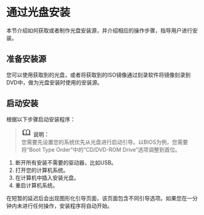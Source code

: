 # 通过光盘安装<a name="ZH-CN_TOPIC_0183222653"></a>

本节介绍如何获取或者制作光盘安装源，并介绍相应的操作步骤，指导用户进行安装。

## 准备安装源<a name="zh-cn_topic_0022605796_zh-cn_topic_0016259799_section66369966101113"></a>

您可以使用获取到的光盘，或者将获取到的ISO镜像通过刻录软件将镜像刻录到DVD中，做为光盘安装时使用的安装源。

## 启动安装<a name="zh-cn_topic_0022605796_zh-cn_topic_0016259799_section47344128153516"></a>

根据以下步骤启动安装程序：

>![](public_sys-resources/icon-note.gif) **说明：**   
>您需要先设置您的系统优先从光盘进行启动引导。以BIOS为例，您需要将“Boot Type Order”中的“CD/DVD-ROM Drive”选项调整到首位。  

1.  断开所有安装不需要的驱动器，比如USB。
2.  打开您的计算机系统。
3.  在计算机中插入安装光盘。
4.  重启计算机系统。

在短暂的延迟后会出现图形化引导页面，该页面包含不同引导选项。如果您在一分钟内未进行任何操作，安装程序将自动开始。

